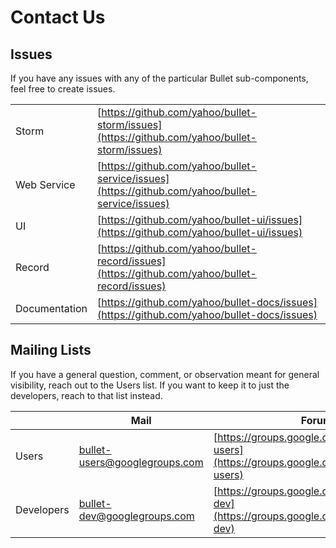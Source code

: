 # Contact Us

## Issues

If you have any issues with any of the particular Bullet sub-components, feel free to create issues.

|               |        |
| ------------- | ------ |
| Storm         | [https://github.com/yahoo/bullet-storm/issues](https://github.com/yahoo/bullet-storm/issues)     |
| Web Service   | [https://github.com/yahoo/bullet-service/issues](https://github.com/yahoo/bullet-service/issues) |
| UI            | [https://github.com/yahoo/bullet-ui/issues](https://github.com/yahoo/bullet-ui/issues)           |
| Record        | [https://github.com/yahoo/bullet-record/issues](https://github.com/yahoo/bullet-record/issues)   |
| Documentation | [https://github.com/yahoo/bullet-docs/issues](https://github.com/yahoo/bullet-docs/issues)       |

## Mailing Lists

If you have a general question, comment, or observation meant for general visibility, reach out to the Users list. If you want to keep it to just the developers, reach to that list instead.

|            | Mail                                                                  | Forum                                                                                            |
| ---------- | --------------------------------------------------------------------- | ------------------------------------------------------------------------------------------------ |
| Users      | [bullet-users@googlegroups.com](mailto:bullet-users@googlegroups.com) | [https://groups.google.com/d/forum/bullet-users](https://groups.google.com/d/forum/bullet-users) |
| Developers | [bullet-dev@googlegroups.com](mailto:bullet-dev@googlegroups.com)     | [https://groups.google.com/d/forum/bullet-dev](https://groups.google.com/d/forum/bullet-dev)     |
